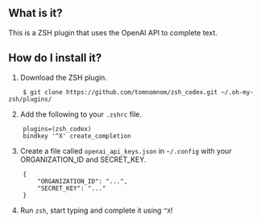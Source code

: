 ## What is it?

This is a ZSH plugin that uses the OpenAI API to complete text.

## How do I install it?

1. Download the ZSH plugin.

```
    $ git clone https://github.com/tomnomnom/zsh_codex.git ~/.oh-my-zsh/plugins/ 
```

2. Add the following to your `.zshrc` file.

```
    plugins=(zsh_codex)
    bindkey '^X' create_completion
```

3. Create a file called `openai_api_keys.json` in `~/.config` with your ORGANIZATION_ID and SECRET_KEY.

```
    {
        "ORGANIZATION_ID": "...",
        "SECRET_KEY": "..."
    }
```

4. Run `zsh`, start typing and complete it using `^X`!
